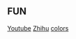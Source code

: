 ## FUN
[Youtube](https://youtube.com)
[Zhihu](https://zhihu.com)
[colors](https://flatuicolors.com/palette/defo)